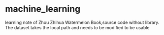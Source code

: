 # machine_learning
 learning note of Zhou Zhihua Watermelon Book,source code without library.
The dataset takes the local path and needs to be modified to be usable
